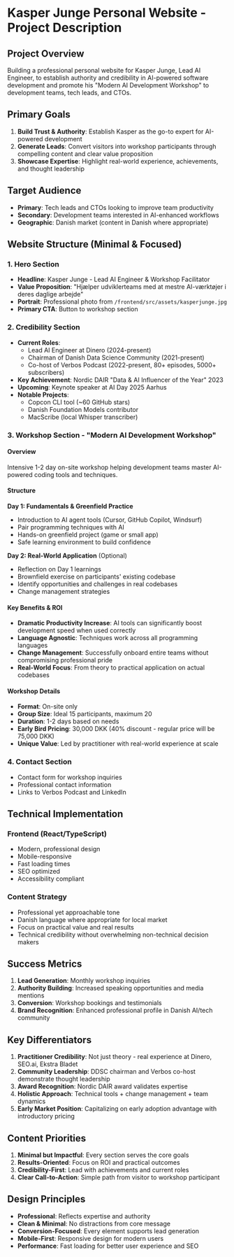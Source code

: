 # Kasper Junge Personal Website - Project Description

## Project Overview

Building a professional personal website for Kasper Junge, Lead AI Engineer, to establish authority and credibility in AI-powered software development and promote his "Modern AI Development Workshop" to development teams, tech leads, and CTOs.

## Primary Goals

1. **Build Trust & Authority**: Establish Kasper as the go-to expert for AI-powered development
2. **Generate Leads**: Convert visitors into workshop participants through compelling content and clear value proposition
3. **Showcase Expertise**: Highlight real-world experience, achievements, and thought leadership

## Target Audience

- **Primary**: Tech leads and CTOs looking to improve team productivity
- **Secondary**: Development teams interested in AI-enhanced workflows
- **Geographic**: Danish market (content in Danish where appropriate)

## Website Structure (Minimal & Focused)

### 1. Hero Section
- **Headline**: Kasper Junge - Lead AI Engineer & Workshop Facilitator
- **Value Proposition**: "Hjælper udviklerteams med at mestre AI-værktøjer i deres daglige arbejde"
- **Portrait**: Professional photo from `/frontend/src/assets/kasperjunge.jpg`
- **Primary CTA**: Button to workshop section

### 2. Credibility Section
- **Current Roles**:
  - Lead AI Engineer at Dinero (2024-present)
  - Chairman of Danish Data Science Community (2021-present)
  - Co-host of Verbos Podcast (2022-present, 80+ episodes, 5000+ subscribers)
- **Key Achievement**: Nordic DAIR "Data & AI Influencer of the Year" 2023
- **Upcoming**: Keynote speaker at AI Day 2025 Aarhus
- **Notable Projects**:
  - Copcon CLI tool (~60 GitHub stars)
  - Danish Foundation Models contributor
  - MacScribe (local Whisper transcriber)

### 3. Workshop Section - "Modern AI Development Workshop"

#### Overview
Intensive 1-2 day on-site workshop helping development teams master AI-powered coding tools and techniques.

#### Structure
**Day 1: Fundamentals & Greenfield Practice**
- Introduction to AI agent tools (Cursor, GitHub Copilot, Windsurf)
- Pair programming techniques with AI
- Hands-on greenfield project (game or small app)
- Safe learning environment to build confidence

**Day 2: Real-World Application** (Optional)
- Reflection on Day 1 learnings
- Brownfield exercise on participants' existing codebase
- Identify opportunities and challenges in real codebases
- Change management strategies

#### Key Benefits & ROI
- **Dramatic Productivity Increase**: AI tools can significantly boost development speed when used correctly
- **Language Agnostic**: Techniques work across all programming languages
- **Change Management**: Successfully onboard entire teams without compromising professional pride
- **Real-World Focus**: From theory to practical application on actual codebases

#### Workshop Details
- **Format**: On-site only
- **Group Size**: Ideal 15 participants, maximum 20
- **Duration**: 1-2 days based on needs
- **Early Bird Pricing**: 30,000 DKK (40% discount - regular price will be 75,000 DKK)
- **Unique Value**: Led by practitioner with real-world experience at scale

### 4. Contact Section
- Contact form for workshop inquiries
- Professional contact information
- Links to Verbos Podcast and LinkedIn

## Technical Implementation

### Frontend (React/TypeScript)
- Modern, professional design
- Mobile-responsive
- Fast loading times
- SEO optimized
- Accessibility compliant

### Content Strategy
- Professional yet approachable tone
- Danish language where appropriate for local market
- Focus on practical value and real results
- Technical credibility without overwhelming non-technical decision makers

## Success Metrics

1. **Lead Generation**: Monthly workshop inquiries
2. **Authority Building**: Increased speaking opportunities and media mentions
3. **Conversion**: Workshop bookings and testimonials
4. **Brand Recognition**: Enhanced professional profile in Danish AI/tech community

## Key Differentiators

1. **Practitioner Credibility**: Not just theory - real experience at Dinero, SEO.ai, Ekstra Bladet
2. **Community Leadership**: DDSC chairman and Verbos co-host demonstrate thought leadership
3. **Award Recognition**: Nordic DAIR award validates expertise
4. **Holistic Approach**: Technical tools + change management + team dynamics
5. **Early Market Position**: Capitalizing on early adoption advantage with introductory pricing

## Content Priorities

1. **Minimal but Impactful**: Every section serves the core goals
2. **Results-Oriented**: Focus on ROI and practical outcomes
3. **Credibility-First**: Lead with achievements and current roles
4. **Clear Call-to-Action**: Simple path from visitor to workshop participant

## Design Principles

- **Professional**: Reflects expertise and authority
- **Clean & Minimal**: No distractions from core message
- **Conversion-Focused**: Every element supports lead generation
- **Mobile-First**: Responsive design for modern users
- **Performance**: Fast loading for better user experience and SEO 
